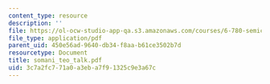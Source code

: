 ```yaml
---
content_type: resource
description: ''
file: https://ol-ocw-studio-app-qa.s3.amazonaws.com/courses/6-780-semiconductor-manufacturing-spring-2003/3c7a2fc771a0a3eba7f91325c9e3a67c_somani_teo_talk.pdf
file_type: application/pdf
parent_uid: 450e56ad-9640-db34-f8aa-b61ce3502b7d
resourcetype: Document
title: somani_teo_talk.pdf
uid: 3c7a2fc7-71a0-a3eb-a7f9-1325c9e3a67c
---
```

